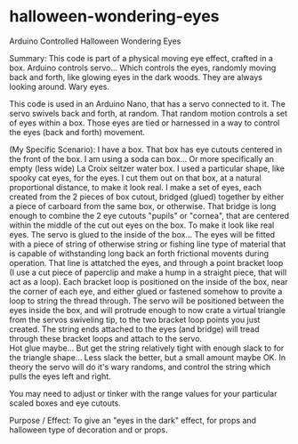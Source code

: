 # halloween-wondering-eyes
Arduino Controlled Halloween Wondering Eyes

Summary:
This code is part of a physical moving eye effect, crafted in a box.
Arduino controls servo... Which controls the eyes, randomly moving back and forth, 
like glowing eyes in the dark woods.  They are always looking around. Wary eyes.

This code is used in an Arduino Nano, that has a servo connected to it.
The servo swivels back and forth, at random.
That random motion controls a set of eyes within a box.
Those eyes are tied or harnessed in a way to control the eyes (back and forth) movement.


(My Specific Scenario): 
I have a box.
That box has eye cutouts centered in the front of the box.
I am using a soda can box... Or more specifically an empty (less wide) La Croix seltzer water box.
I used a particular shape, like spooky cat eyes, for the eyes.
I cut them out on that box, at a natural proportional distance, to make it look real.
I make a set of eyes, each created from the 2 pieces of box cutout, bridged (glued) together by either a piece of carboard from the same box, or otherwise.
That bridge is long enough to combine the 2 eye cutouts "pupils" or "cornea", that are centered within the middle of the cut out eyes on the box.  To make it look like real eyes.
The servo is glued to the inside of the box...
The eyes will be fitted with a piece of string of otherwise string or fishing line type of material that is capable of withstanding long back an forth frictional movents during operation.
That line is attatched the eyes, and through a point bracket loop (I use a cut piece of paperclip and make a hump in a straight piece, that will act as a loop).
Each bracket loop is positioned on the inside of the box, near the corner of each eye, and either glued or fastened somehow to provite a loop to string the thread through.
The servo will be positioned between the eyes inside the box, and will protrude enough to now crate a virtual triangle from the servos swiveling tip, to the two bracket loop points you just created.
The string ends attached to the eyes (and bridge) will tread through these bracket loops and attach to the servo.  
Hot glue maybe... 
But get the string relatively tight with enough slack to for the triangle shape...  Less slack the better, but a small amount maybe OK.
In theory the servo will do it's wary randoms, and control the string which pulls the eyes left and right.

You may need to adjust or tinker with the range values for your particular scaled boxes and eye cutouts.





Purpose / Effect: 
To give an "eyes in the dark" effect, for props and halloween type of decoration and or props.

